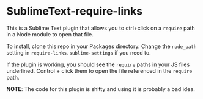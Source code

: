 # SublimeText-require-links

This is a Sublime Text plugin that allows you to ctrl+click on a `require` path in a Node module to open that file.

To install, clone this repo in your Packages directory. Change the `node_path` setting in `require-links.sublime-settings` if you need to.

If the plugin is working, you should see the `require` paths in your JS files underlined. Control + click them to open the file referenced in the `require` path.

**NOTE**: The code for this plugin is shitty and using it is probably a bad idea.
